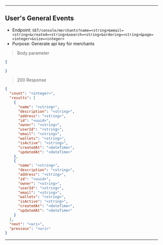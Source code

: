 
----------------------------------------------------------------------------------
## User's General Events
* Endpoint: `GET/console/merchants?name=<string>&email=<string>&created=<string>&search=<string>&ordering=<string>&page=<integer>&size=<integer>`
* Purpose: Generate api key for merchants

> Body parameter

```json
{
  
}
```
> 200 Response

```json
{
  "count": "<integer>",
  "results": [
    {
      "name": "<string>",
      "description": "<string>",
      "address": "<string>",
      "id": "<uuid>",
      "owner": "<string>",
      "userId": "<string>",
      "email": "<string>",
      "wallets": "<string>",
      "isActive": "<string>",
      "createdAt": "<dateTime>",
      "updatedAt": "<dateTime>"
    },
    {
      "name": "<string>",
      "description": "<string>",
      "address": "<string>",
      "id": "<uuid>",
      "owner": "<string>",
      "userId": "<string>",
      "email": "<string>",
      "wallets": "<string>",
      "isActive": "<string>",
      "createdAt": "<dateTime>",
      "updatedAt": "<dateTime>"
    }
  ],
  "next": "<uri>",
  "previous": "<uri>"
}
```
----------------------------------------------------------------------------------